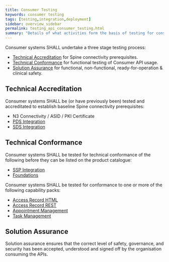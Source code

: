 ```yaml
---
title: Consumer Testing
keywords: consumer testing
tags: [testing,integration,deployment]
sidebar: overview_sidebar
permalink: testing_api_consumer_testing.html
summary: "Details of what activities form the basis of testing for consumer applications."
---
```


Consumer systems SHALL undertake a three stage testing process:

- [Technical Accreditation](testing_api_provider_testing.html#technicalaccreditation) for Spine connectivity prerequisites.
- [Technical Conformance](testing_api_provider_testing.html#technicalconformance) for functional testing of Consumer API usage.
- [Solution Assurance](testing_api_provider_testing.html#solutionassurance) for functional, non-functional, ready-for-operation & clinical safety.

## Technical Accreditation ##

Consumer systems SHALL be (or have previously been) tested and accreditated to establish baseline Spine connectivity prerequisites:

 - N3 Connectivity / ASID / PKI Certificate
 - [PDS Integration](integration_personal_demographic_service.html)
 - [SDS Integration](integration_spine_directory_service.html)

## Technical Conformance ##

Consumer systems SHALL be tested for technical conformance of the following before they can be listed on the product catalogue:

 - [SSP Integration](integration_spine_security_proxy.html)
 - [Foundations](foundations.html)

Consumer systems SHALL be tested for conformance to one or more of the following capability packs:

 - [Access Record HTML](accessrecord.html)
 - [Access Record REST](accessrecord_rest.html)
 - [Appointment Management](appointments.html)
 - [Task Management](tasks.html)

## Solution Assurance ##

Solution assurance ensures that the correct level of safety, governance, and security has been accepted, understood and signed off by the organisation consuming the APIs.